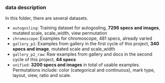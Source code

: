 ### data description

In this folder, there are several datasets.

- `autogosling`: Training dataset for autogosling, **7296 specs and images**, mutated scale, scale_width, view permutation
- `chromoscope`: Examples for chromoscope, 481 specs, already varied
- `gallery_p1`: Examples from gallery in the first cycle of this project, **340 specs and image**, mutated scale and scale_width
- `gallery_p2_raw`: Raw examples from gallery and docs in the second cycle of this project, **44 specs**
- `unified`: **3200 specs and images** in total of usable examples. Permutations include: color (categorical and continuous), mark type, layout, view, ratio and scale.